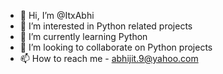 - 👋 Hi, I’m @ItxAbhi
- 👀 I’m interested in Python related projects
- 🌱 I’m currently learning Python
- 💞️ I’m looking to collaborate on Python projects
- 📫 How to reach me - abhijit.9@yahoo.com

<!---
ItxAbhi/ItxAbhi is a ✨ special ✨ repository because its `README.md` (this file) appears on your GitHub profile.
You can click the Preview link to take a look at your changes.
--->
